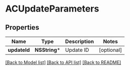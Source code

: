 # ACUpdateParameters

## Properties
Name | Type | Description | Notes
------------ | ------------- | ------------- | -------------
**updateId** | **NSString*** | Update ID | [optional] 

[[Back to Model list]](../README.md#documentation-for-models) [[Back to API list]](../README.md#documentation-for-api-endpoints) [[Back to README]](../README.md)


